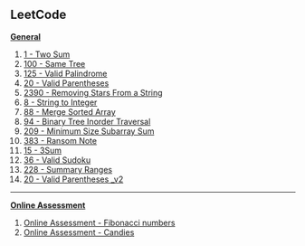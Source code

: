 <section>
  <h1>LeetCode</h1>
</section>

<section>
  <a href="https://github.com/ShaharAshe/LeetCode" alt="General"><b><p> General </p></b></a>
  <ol>
    <a href="https://github.com/ShaharAshe/LeetCode/blob/main/leetcode-1-Two_Sum.cpp" alt="1 - Two Sum"><li> 1 - Two Sum </li></a>
    <a href="https://github.com/ShaharAshe/LeetCode/blob/main/leetcode-100-Same_Tree.cpp" alt="100 - Same Tree"><li> 100 - Same Tree </li></a>
    <a href="https://github.com/ShaharAshe/LeetCode/blob/main/leetcode-125-Valid_Palindrome.cpp" alt="125 - Valid Palindrome"><li> 125 - Valid Palindrome </li></a>
    <a href="https://github.com/ShaharAshe/LeetCode/blob/main/leetcode-20-Valid_Parentheses.cpp" alt="20 - Valid Parentheses"><li> 20 - Valid Parentheses </li></a>
    <a href="https://github.com/ShaharAshe/LeetCode/blob/main/leetcode-2390-Removing_Stars_From_a_String.cpp" alt="2390 - Removing Stars From a String"><li> 2390 - Removing Stars From a String </li></a>
    <a href="https://github.com/ShaharAshe/LeetCode/blob/main/leetcode-8-String_to_Integer.cpp" alt="8 - String to Integer"><li> 8 - String to Integer </li></a>
    <a href="https://github.com/ShaharAshe/LeetCode/blob/main/leetcode-88-Merge_Sorted_Array.cpp" alt="88 - Merge Sorted Array"><li> 88 - Merge Sorted Array </li></a>
    <a href="https://github.com/ShaharAshe/LeetCode/blob/main/leetcode-94-Binary_Tree_Inorder_Traversal.cpp" alt="94 - Binary Tree Inorder Traversal"><li> 94 - Binary Tree Inorder Traversal </li></a>
    <a href="https://github.com/ShaharAshe/LeetCode/blob/main/%E2%80%8F%E2%80%8Fleetcode-209-Minimum_Size_Subarray_Sum.cpp" alt="209 - Minimum Size Subarray_Sum"><li> 209 - Minimum Size Subarray Sum </li></a>
    <a href="https://github.com/ShaharAshe/LeetCode/blob/main/%E2%80%8F%E2%80%8Fleetcode-383-Ransom_Note.cpp" alt="383 - Ransom Note"><li> 383 - Ransom Note </li></a>
    <a href="https://github.com/ShaharAshe/LeetCode/blob/main/leetcode_15_3Sum.java" alt="15 - 3Sum"><li> 15 - 3Sum </li></a>
    <a href="https://github.com/ShaharAshe/LeetCode/blob/main/leetcode-36-Valid_Sudoku.cpp" alt="36 - Valid Sudoku"><li> 36 - Valid Sudoku </li></a>
    <a href="https://github.com/ShaharAshe/LeetCode/blob/main/leetcode_228_SummaryRanges.java" alt="228 - Summary Ranges"><li> 228 - Summary Ranges </li></a>
    <a href="https://github.com/ShaharAshe/LeetCode/blob/main/leetcode-20-Valid_Parentheses_v2.cpp" alt="20 - Valid Parentheses _v2"><li> 20 - Valid Parentheses _v2 </li></a>
  </ol>
</section>

<hr>

<section>
  <a href="https://github.com/ShaharAshe/LeetCode/tree/main/onlineAssessment" alt="Online Assessment"><b><p> Online Assessment </p></b></a>
  <ol>
    <a href="https://github.com/ShaharAshe/LeetCode/blob/main/onlineAssessment/leetcode-onlineAssessment-Fibonacci_numbers.cpp" alt="Online Assessment - Fibonacci numbers"><li> Online Assessment - Fibonacci numbers </li></a>
    <a href="https://github.com/ShaharAshe/LeetCode/blob/main/onlineAssessment/%E2%80%8F%E2%80%8Fleetcode-onlineAssessment-Candies.cpp" alt="Online Assessment - Candies"><li> Online Assessment - Candies </li></a>
  </ol>
</section>
